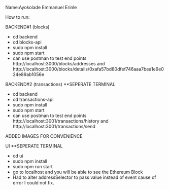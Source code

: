 Name:Ayokolade Emmanuel Erinle

How to run:

BACKEND#1 (blocks)
- cd backend
- cd blocks-api
- sudo npm install
- sudo npm start
- can use postman to test end points http://localhost:3000/blocks/addresses and http://localhost:3000/blocks/details/0xafa57bd80dfef746aaa7bea1e9e024e89ab1056e 

BACKEND#2 (transactions) **SEPERATE TERMINAL
- cd backend
- cd transactions-api
- sudo npm install
- sudo npm start
- can use postman to test end points http://localhost:3001/transactions/history and http://localhost:3001/transactions/send

ADDED IMAGES FOR CONVENIENCE

UI **SEPERATE TERMINAL
- cd ui
- sudo npm install
- sudo npm run start
- go to localhost and you will be able to see the Ethereum Block
- Had to alter addressSelector to pass value instead of event cause of error I could not fix.


